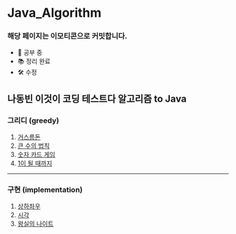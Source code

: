 # Java_Algorithm

### 해당 페이지는 이모티콘으로 커밋합니다.
- 📝 공부 중
- 📚 정리 완료
- 🛠 수정

## 나동빈 이것이 코딩 테스트다 알고리즘 to Java

### <h>그리디 (greedy)</h>
1. [거스름돈](https://github.com/bunsung92/Java_Algorithm/blob/main/Algorithm/src/ndb/greedy/Exchange.java)
2. [큰 수의 법칙](https://github.com/bunsung92/Java_Algorithm/blob/main/Algorithm/src/ndb/greedy/LawOfLargeNumbers.java)
3. [숫자 카드 게임](https://github.com/bunsung92/Java_Algorithm/blob/main/Algorithm/src/ndb/greedy/NumberCardGame.java)
4. [1이 될 때까지](https://github.com/bunsung92/Java_Algorithm/blob/main/Algorithm/src/ndb/greedy/UntilItBecomesOne.java)

***

### <h>구현 (implementation)</h>
1. [상하좌우](https://github.com/bunsung92/Java_Algorithm/blob/main/Algorithm/src/ndb/implementation/UpDownLeftRight.java)
2. [시각](https://github.com/bunsung92/Java_Algorithm/blob/main/Algorithm/src/ndb/implementation/Time.java)
3. [왕실의 나이트](https://github.com/bunsung92/Java_Algorithm/blob/main/Algorithm/src/ndb/implementation/RoyalKnight.java)
